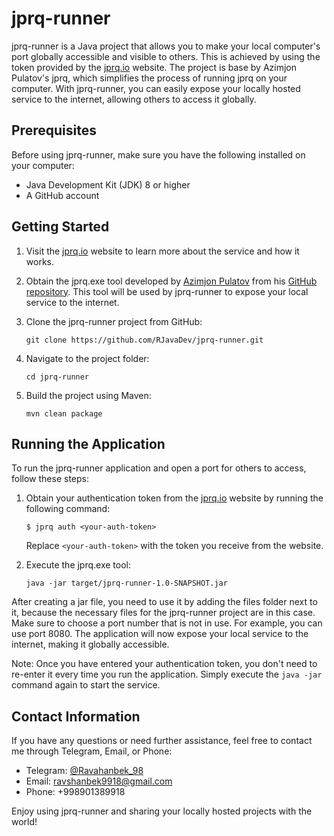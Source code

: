 # jprq-runner

jprq-runner is a Java project that allows you to make your local computer's port globally accessible and visible to others. This is achieved by using the token provided by the [jprq.io](https://jprq.io/) website. The project is base by Azimjon Pulatov's jprq, which simplifies the process of running jprq on your computer. With jprq-runner, you can easily expose your locally hosted service to the internet, allowing others to access it globally.

## Prerequisites

Before using jprq-runner, make sure you have the following installed on your computer:

- Java Development Kit (JDK) 8 or higher
- A GitHub account

## Getting Started

1. Visit the [jprq.io](https://jprq.io) website to learn more about the service and how it works.

2. Obtain the jprq.exe tool developed by [Azimjon Pulatov](https://azimjon.com/) from his [GitHub repository](https://github.com/azimjohn/jprq). This tool will be used by jprq-runner to expose your local service to the internet.

3. Clone the jprq-runner project from GitHub:

   ```
   git clone https://github.com/RJavaDev/jprq-runner.git
   ```

4. Navigate to the project folder:

   ```
   cd jprq-runner
   ```

5. Build the project using Maven:

   ```
   mvn clean package
   ```

## Running the Application

To run the jprq-runner application and open a port for others to access, follow these steps:

1. Obtain your authentication token from the [jprq.io](https://jprq.io) website by running the following command:

   ```
   $ jprq auth <your-auth-token>
   ```

   Replace `<your-auth-token>` with the token you receive from the website.

2. Execute the jprq.exe tool:

   ```
   java -jar target/jprq-runner-1.0-SNAPSHOT.jar
   ```
After creating a jar file, you need to use it by adding the files folder next to it, because the necessary files for the jprq-runner project are in this case.
   Make sure to choose a port number that is not in use. For example, you can use port 8080. The application will now expose your local service to the internet, making it globally accessible.

Note: Once you have entered your authentication token, you don't need to re-enter it every time you run the application. Simply execute the `java -jar` command again to start the service.

## Contact Information

If you have any questions or need further assistance, feel free to contact me through Telegram, Email, or Phone:

- Telegram: [@Ravahanbek_98](https://t.me/Ravahanbek_98)
- Email: ravshanbek9918@gmail.com
- Phone: +998901389918

Enjoy using jprq-runner and sharing your locally hosted projects with the world!
